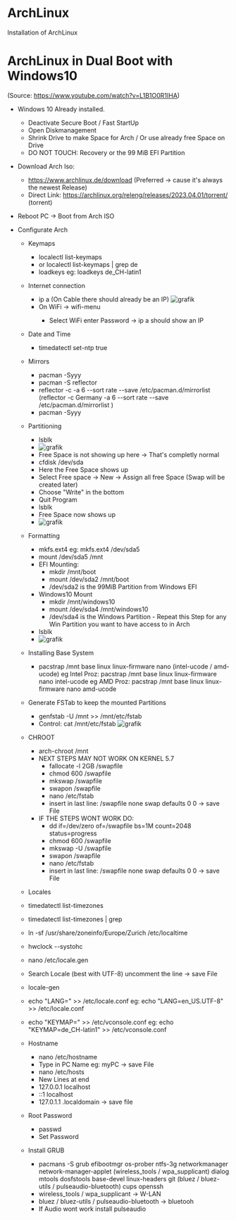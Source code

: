 # ArchLinux
Installation of ArchLinux

ArchLinux in Dual Boot with Windows10
=====================================
(Source: https://www.youtube.com/watch?v=L1B1O0R1IHA)

- Windows 10 Already installed.
  - Deactivate Secure Boot / Fast StartUp 
  - Open Diskmanagement
  - Shrink Drive to make Space for Arch / Or use already free Space on Drive
  - DO NOT TOUCH: Recovery or the 99 MiB EFI Partition
 
- Download Arch Iso:
  - https://www.archlinux.de/download (Preferred -> cause it's always the newest Release)
  - Direct Link: https://archlinux.org/releng/releases/2023.04.01/torrent/ (torrent)
  
- Reboot PC -> Boot from Arch ISO

- Configurate Arch
  
  - Keymaps
    - localectl list-keymaps <ENTER>
    - or localectl list-keymaps | grep de <ENTER>
    - loadkeys <your locale> eg: loadkeys de_CH-latin1 <ENTER>
  
  - Internet connection
    - ip a <ENTER> (On Cable there should already be an IP)
    ![grafik](https://user-images.githubusercontent.com/80288097/229470952-4e0f0bf9-d175-4425-bcfa-5bd82ec0bf4b.png)
    - On WiFi -> wifi-menu <ENTER>
      - Select WiFi enter Password -> ip a <ENTER> should show an IP
  
  - Date and Time
    - timedatectl set-ntp true <ENTER>
  
  - Mirrors
    - pacman -Syyy <ENTER>
    - pacman -S reflector <ENTER>
    - reflector -c <Country> -a 6 --sort rate --save /etc/pacman.d/mirrorlist <ENTER>
      (reflector -c Germany -a 6 --sort rate --save /etc/pacman.d/mirrorlist <ENTER>)
    - pacman -Syyy <ENTER>
  
  - Partitioning
    - lsblk <ENTER>
    - ![grafik](https://user-images.githubusercontent.com/80288097/229472279-5eabd6a4-1e84-4c2c-b5ea-416aadbd5033.png)
    - Free Space is not showing up here -> That's completly normal
    - cfdisk /dev/sda <ENTER>
    - Here the Free Space shows up
    - Select Free space -> New -> Assign all free Space (Swap will be created later)
    - Choose "Write" in the bottom
    - Quit Program
    - lsblk <ENTER>
    - Free Space now shows up 
    - ![grafik](https://user-images.githubusercontent.com/80288097/229473029-f828023e-b6a3-462e-af1f-cc767a4be9d5.png)
  
  - Formatting
    - mkfs.ext4 <Partition> eg: mkfs.ext4 /dev/sda5 <ENTER>
    - mount /dev/sda5 /mnt <ENTER>
    - EFI Mounting:
      - mkdir /mnt/boot <ENTER>
      - mount /dev/sda2 /mnt/boot <ENTER>
      - /dev/sda2 is the 99MiB Partition from Windows EFI
    - Windows10 Mount
      - mkdir /mnt/windows10 <ENTER>
      - mount /dev/sda4 /mnt/windows10 <ENTER>
      - /dev/sda4 is the Windows Partition - Repeat this Step for any Win Partition you want to have access to in Arch
    - lsblk <ENTER>
    - ![grafik](https://user-images.githubusercontent.com/80288097/229474316-b10edff4-0b59-44e3-b176-dc40bc28969c.png)
  
  - Installing Base System
    - pacstrap /mnt base linux linux-firmware nano (intel-ucode / amd-ucode) <ENTER>
    eg Intel Proz: pacstrap /mnt base linux linux-firmware nano intel-ucode <ENTER>
    eg AMD Proz: pacstrap /mnt base linux linux-firmware nano amd-ucode <ENTER>
  
  - Generate FSTab to keep the mounted Partitions
    - genfstab -U /mnt >> /mnt/etc/fstab <ENTER>
    - Control: cat /mnt/etc/fstab
    ![grafik](https://user-images.githubusercontent.com/80288097/229475245-fcbc257e-5747-497e-ba9f-86790974545d.png)
  
  - CHROOT
    - arch-chroot /mnt <ENTER>
    - NEXT STEPS MAY NOT WORK ON KERNEL 5.7
      - fallocate -l 2GB /swapfile <ENTER>
      - chmod 600 /swapfile <ENTER>
      - mkswap /swapfile <ENTER>
      - swapon /swapfile <ENTER>
      - nano /etc/fstab <ENTER>
      - insert in last line:
      /swapfile none swap defaults 0 0 -> save File
    - IF THE STEPS WONT WORK DO:
      - dd if=/dev/zero of=/swapfile bs=1M count=2048 status=progress <ENTER>
      - chmod 600 /swapfile <ENTER>
      - mkswap -U /swapfile <ENTER>
      - swapon /swapfile <ENTER>
      - nano /etc/fstab <ENTER>
      - insert in last line:
      /swapfile none swap defaults 0 0 -> save File

   - Locales
    - timedatectl list-timezones <ENTER>
    - timedatectl list-timezones | grep <Cityname> <ENTER>
    - ln -sf /usr/share/zoneinfo/Europe/Zurich /etc/localtime <ENTER>
    - hwclock --systohc <ENTER>
    - nano /etc/locale.gen <ENTER>
    - Search Locale (best with UTF-8) uncomment the line -> save File
    - locale-gen <ENTER>
    - echo "LANG=<Your Locale>" >> /etc/locale.conf <ENTER>
    eg: echo "LANG=en_US.UTF-8" >> /etc/locale.conf <ENTER>
    - echo "KEYMAP=<Your Locale from Keymaps>" >> /etc/vconsole.conf <ENTER>
    eg: echo "KEYMAP=de_CH-latin1" >> /etc/vconsole.conf <ENTER>
  
  - Hostname
    - nano /etc/hostname <ENTER>
    - Type in PC Name eg: myPC -> save File
    - nano /etc/hosts <ENTER>
    - New Lines at end
    - 127.0.0.1 <tabstopp> localhost
    - ::1 <tabstopp><tabstopp> localhost
    - 127.0.1.1 <tabstopp> <pcname>.localdomain <tabstopp> <pcname> -> save file
  
  - Root Password
    - passwd <ENTER>
    - Set Password  
  
  - Install GRUB
    - pacmans -S grub efibootmgr os-prober ntfs-3g networkmanager network-manager-applet (wireless_tools / wpa_supplicant) dialog mtools dosfstools base-devel linux-headers git (bluez / bluez-utils / pulseaudio-bluetooth) cups openssh <ENTER>
    - wireless_tools / wpa_supplicant -> W-LAN
    - bluez / bluez-utils / pulseaudio-bluetooth -> bluetooh
    - If Audio wont work install pulseaudio

